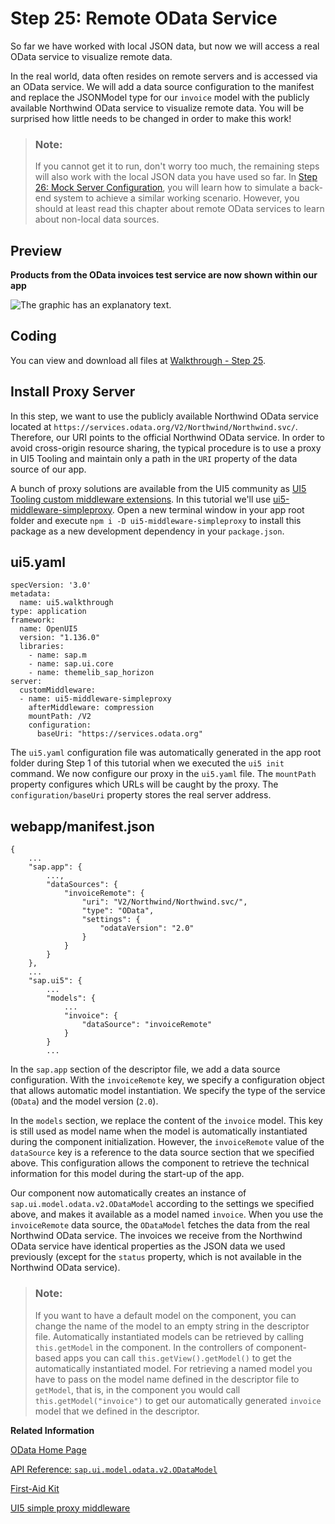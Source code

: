 <!-- loio44062441f3bd4c67a4f665ae362d1109 -->

# Step 25: Remote OData Service

So far we have worked with local JSON data, but now we will access a real OData service to visualize remote data.



In the real world, data often resides on remote servers and is accessed via an OData service. We will add a data source configuration to the manifest and replace the JSONModel type for our `invoice` model with the publicly available Northwind OData service to visualize remote data. You will be surprised how little needs to be changed in order to make this work!

> ### Note:  
> If you cannot get it to run, don't worry too much, the remaining steps will also work with the local JSON data you have used so far. In [Step 26: Mock Server Configuration](step-26-mock-server-configuration-bae9d90.md), you will learn how to simulate a back-end system to achieve a similar working scenario. However, you should at least read this chapter about remote OData services to learn about non-local data sources.



## Preview

  
  
**Products from the OData invoices test service are now shown within our app**

![The graphic has an explanatory text.](images/UI5_Walkthrough_Step_25_5b76bb4.png "Products from the OData invoices test service are now shown within our
					app")



<a name="loio44062441f3bd4c67a4f665ae362d1109__section_umn_sdl_syb"/>

## Coding

You can view and download all files at [Walkthrough - Step 25](https://ui5.sap.com/#/entity/sap.m.tutorial.walkthrough/sample/sap.m.tutorial.walkthrough.25).



<a name="loio44062441f3bd4c67a4f665ae362d1109__section_q14_5fl_syb"/>

## Install Proxy Server

In this step, we want to use the publicly available Northwind OData service located at `https://services.odata.org/V2/Northwind/Northwind.svc/`. Therefore, our URI points to the official Northwind OData service. In order to avoid cross-origin resource sharing, the typical procedure is to use a proxy in UI5 Tooling and maintain only a path in the `URI` property of the data source of our app.

A bunch of proxy solutions are available from the UI5 community as [UI5 Tooling custom middleware extensions](https://bestofui5.org/#/packages?tokens=proxy:tag). In this tutorial we'll use [ui5-middleware-simpleproxy](https://bestofui5.org/#/packages/ui5-middleware-simpleproxy). Open a new terminal window in your app root folder and execute `npm i -D ui5-middleware-simpleproxy` to install this package as a new development dependency in your `package.json`.



<a name="loio44062441f3bd4c67a4f665ae362d1109__section_mcv_bhl_syb"/>

## ui5.yaml

```
specVersion: '3.0'
metadata:
  name: ui5.walkthrough
type: application
framework:
  name: OpenUI5
  version: "1.136.0"
  libraries:
    - name: sap.m
    - name: sap.ui.core
    - name: themelib_sap_horizon
server:
  customMiddleware:
  - name: ui5-middleware-simpleproxy
    afterMiddleware: compression
    mountPath: /V2
    configuration:
      baseUri: "https://services.odata.org"
```

The `ui5.yaml` configuration file was automatically generated in the app root folder during Step 1 of this tutorial when we executed the `ui5 init` command. We now configure our proxy in the `ui5.yaml` file. The `mountPath` property configures which URLs will be caught by the proxy. The `configuration/baseUri` property stores the real server address.



<a name="loio44062441f3bd4c67a4f665ae362d1109__section_vmn_sdl_syb"/>

## webapp/manifest.json

```
{
	...
	"sap.app": {
		...,
		"dataSources": {
			"invoiceRemote": {
				"uri": "V2/Northwind/Northwind.svc/",
				"type": "OData",
				"settings": {
					"odataVersion": "2.0"
				}
			}
		}
	},
	...
	"sap.ui5": {
		...
		"models": {
			...
			"invoice": {
				"dataSource": "invoiceRemote"
			}
		}
		...
```

In the `sap.app` section of the descriptor file, we add a data source configuration. With the `invoiceRemote` key, we specify a configuration object that allows automatic model instantiation. We specify the type of the service \(`OData`\) and the model version \(`2.0`\).

In the `models` section, we replace the content of the `invoice` model. This key is still used as model name when the model is automatically instantiated during the component initialization. However, the `invoiceRemote` value of the `dataSource` key is a reference to the data source section that we specified above. This configuration allows the component to retrieve the technical information for this model during the start-up of the app.

Our component now automatically creates an instance of `sap.ui.model.odata.v2.ODataModel` according to the settings we specified above, and makes it available as a model named `invoice`. When you use the `invoiceRemote` data source, the `ODataModel` fetches the data from the real Northwind OData service. The invoices we receive from the Northwind OData service have identical properties as the JSON data we used previously \(except for the `status` property, which is not available in the Northwind OData service\).

> ### Note:  
> If you want to have a default model on the component, you can change the name of the model to an empty string in the descriptor file. Automatically instantiated models can be retrieved by calling `this.getModel` in the component. In the controllers of component-based apps you can call `this.getView().getModel()` to get the automatically instantiated model. For retrieving a named model you have to pass on the model name defined in the descriptor file to `getModel`, that is, in the component you would call `this.getModel("invoice")` to get our automatically generated `invoice` model that we defined in the descriptor.

**Related Information**  


[OData Home Page](http://www.odata.org/)

[API Reference: `sap.ui.model.odata.v2.ODataModel`](https://ui5.sap.com/#/api/sap.ui.model.odata.v2.ODataModel)

[First-Aid Kit](../04_Essentials/first-aid-kit-dfe4f79.md "This section contains the most common issues that you might face when developing SAPUI5 apps and how to solve them.")

[UI5 simple proxy middleware](https://bestofui5.org/#/packages/ui5-middleware-simpleproxy)

